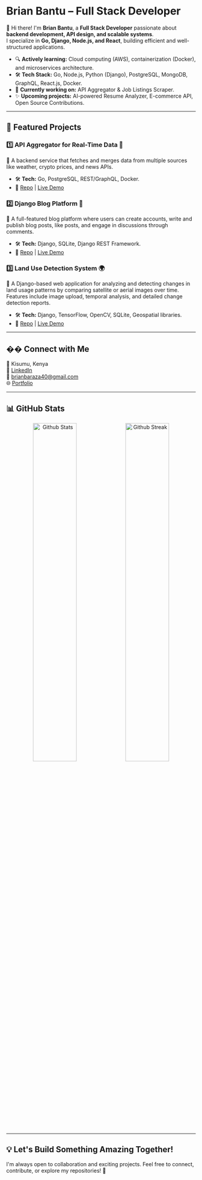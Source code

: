 #  Brian Bantu – Full Stack Developer  

👋 Hi there! I'm **Brian Bantu**, a **Full Stack Developer** passionate about **backend development, API design, and scalable systems**.  
I specialize in **Go, Django, Node.js, and React**, building efficient and well-structured applications.  

- 🔍 **Actively learning:** Cloud computing (AWS), containerization (Docker), and microservices architecture.  
- 🛠️ **Tech Stack:** Go, Node.js, Python (Django), PostgreSQL, MongoDB, GraphQL, React.js, Docker.  
- 🎯 **Currently working on:** API Aggregator & Job Listings Scraper.  
- ✨ **Upcoming projects:** AI-powered Resume Analyzer, E-commerce API, Open Source Contributions.  

---

## 📌 Featured Projects  

### 1️⃣ API Aggregator for Real-Time Data 📡  
📌 A backend service that fetches and merges data from multiple sources like weather, crypto prices, and news APIs.  
- 🛠 **Tech:** Go, PostgreSQL, REST/GraphQL, Docker.  
- 🔗 [Repo](https://github.com/Bantu-art/api-aggregator.git) | [Live Demo](#)  

### 2️⃣ Django Blog Platform 📝  
📌 A full-featured blog platform where users can create accounts, write and publish blog posts, like posts, and engage in discussions through comments.  
- 🛠 **Tech:** Django, SQLite, Django REST Framework.  
- 🔗 [Repo](https://github.com/Bantu-art/Blog.git) | [Live Demo](#)  

### 3️⃣ Land Use Detection System 🌍  
📌 A Django-based web application for analyzing and detecting changes in land usage patterns by comparing satellite or aerial images over time. Features include image upload, temporal analysis, and detailed change detection reports.  
- 🛠 **Tech:** Django, TensorFlow, OpenCV, SQLite, Geospatial libraries.  
- 🔗 [Repo](https://github.com/Bantu-art/land_use.git) | [Live Demo](#)  

---

## �� Connect with Me  

📍 Kisumu, Kenya  
💼 [LinkedIn](https://www.linkedin.com/in/brian-bantu-73b8a2263/)  
📧 brianbaraza40@gmail.com  
🌐 [Portfolio](https://portfolio-shxl.onrender.com/)  

---

## 📊 GitHub Stats  

<p align="center">
  <img src="https://github-readme-stats.vercel.app/api?username=Bantu-art&show_icons=true&theme=radical" width="48%" alt="Github Stats">
  <img src="https://github-readme-streak-stats.herokuapp.com/?user=Bantu-art&theme=radical" width="48%" alt="Github Streak">
</p>  

---

## 💡 Let's Build Something Amazing Together!  

I'm always open to collaboration and exciting projects. Feel free to connect, contribute, or explore my repositories! 🚀  
